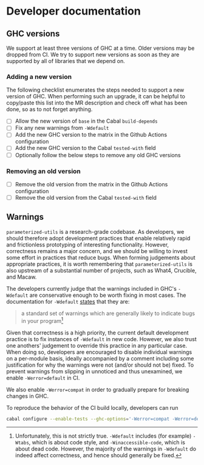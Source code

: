 # Developer documentation

## GHC versions

We support at least three versions of GHC at a time.
Older versions may be dropped from CI.
We try to support new versions as soon as they are supported by all of libraries that we depend on.

### Adding a new version

The following checklist enumerates the steps needed to support a new version of GHC.
When performing such an upgrade, it can be helpful to copy/paste this list into the MR description and check off what has been done, so as to not forget anything.

- [ ] Allow the new version of `base` in the Cabal `build-depends`
- [ ] Fix any new warnings from `-Wdefault`
- [ ] Add the new GHC version to the matrix in the Github Actions configuration
- [ ] Add the new GHC version to the Cabal `tested-with` field
- [ ] Optionally follow the below steps to remove any old GHC versions

### Removing an old version

- [ ] Remove the old version from the matrix in the Github Actions configuration
- [ ] Remove the old version from the Cabal `tested-with` field

## Warnings

`parameterized-utils` is a research-grade codebase.
As developers, we should therefore adopt development practices that enable relatively rapid and frictionless prototyping of interesting functionality.
However, correctness remains a major concern, and we should be willing to invest some effort in practices that reduce bugs.
When forming judgements about appropriate practices, it is worth remembering that `parameterized-utils` is also upstream of a substantial number of projects, such as What4, Crucible, and Macaw.

The developers currently judge that the warnings included in GHC's `-Wdefault` are conservative enough to be worth fixing in most cases.
The documentation for `-Wdefault` [states](https://downloads.haskell.org/ghc/latest/docs/users_guide/using-warnings.html#ghc-flag-Wdefault) that they are:

> a standard set of warnings which are generally likely to indicate bugs in your program[^wdefault]

Given that correctness is a high priority, the current default development practice is to fix instances of `-Wdefault` in new code.
However, we also trust one anothers' judgement to override this practice in any particular case.
When doing so, developers are encouraged to disable individual warnings on a per-module basis, ideally accompanied by a comment including some justification for why the warnings were not (and/or should not be) fixed.
To prevent warnings from slipping in unnoticed and thus unexamined, we enable `-Werror=default` in CI.

We also enable `-Werror=compat` in order to gradually prepare for breaking changes in GHC.

To reproduce the behavior of the CI build locally, developers can run
```sh
cabal configure --enable-tests --ghc-options='-Werror=compat -Werror=default'
```

[^wdefault]: Unfortunately, this is not strictly true. `-Wdefault` includes (for example) `-Wtabs`, which is about code style, and `-Winaccessible-code`, which is about dead code. However, the majority of the warnings in `-Wdefault` do indeed affect correctness, and hence should generally be fixed.
